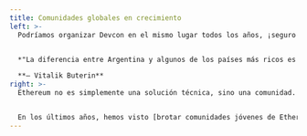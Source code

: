 ```yaml
---
title: Comunidades globales en crecimiento
left: >-
  Podríamos organizar Devcon en el mismo lugar todos los años, ¡seguro! Pero estamos trabajando para lograr el objetivo de llevar Ethereum a comunidades de todo el mundo y a lugares donde puede tener un impacto real **hoy**.


  *"La diferencia entre Argentina y algunos de los países más ricos es que en los lugares más ricos hay personas que están entusiasmadas con las ideas y la teoría de las criptomonedas, pero la gente aquí entiende profundamente que las criptomonedas están resolviendo problemas reales".* 

  **— Vitalik Buterin**
right: >-
  Ethereum no es simplemente una solución técnica, sino una comunidad. Si bien las comunidades de blockchain en Europa y América del Norte ya son fuertes y vívidas, hoy podemos tener un gran impacto en las comunidades en desarrollo.


  En los últimos años, hemos visto [brotar comunidades jóvenes de Ethereum en América Latina](https://twitter.com/EFDevcon/status/1527683213216325635?s=20&t=AT-Uo8eNqgdbnLV3f-pzmg), y el crecimiento potencial es tremendo. Es por eso que estamos emocionados de traer Devcon a Colombia este año.
---
```

